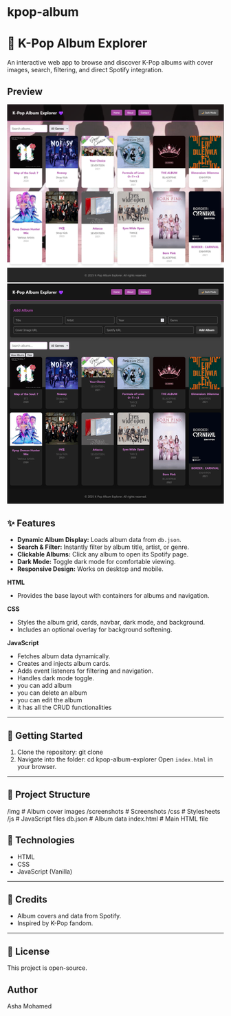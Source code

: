 # kpop-album
# 🎵 K-Pop Album Explorer

An interactive web app to browse and discover K-Pop albums with cover images, search, filtering, and direct Spotify integration.

## Preview
![alt text](image.png)
![alt text](image-1.png)


## ✨ Features

- **Dynamic Album Display:** Loads album data from `db.json`.
- **Search & Filter:** Instantly filter by album title, artist, or genre.
- **Clickable Albums:** Click any album to open its Spotify page.
- **Dark Mode:** Toggle dark mode for comfortable viewing.
- **Responsive Design:** Works on desktop and mobile.

**HTML**
- Provides the base layout with containers for albums and navigation.

**CSS**
- Styles the album grid, cards, navbar, dark mode, and background.
- Includes an optional overlay for background softening.

**JavaScript**
- Fetches album data dynamically.
- Creates and injects album cards.
- Adds event listeners for filtering and navigation.
- Handles dark mode toggle.
- you can add album
- you can delete an album
- you can edit the album
- it has all the CRUD functionalities


---
## 🚀 Getting Started

1. Clone the repository:
git clone 
2. Navigate into the folder:
cd kpop-album-explorer
Open `index.html` in your browser.

---

## 📂 Project Structure

/img # Album cover images
/screenshots # Screenshots
/css # Stylesheets
/js # JavaScript files
db.json # Album data
index.html # Main HTML file


## 🌟 Technologies

- HTML
- CSS
- JavaScript (Vanilla)

---

## 💜 Credits

- Album covers and data from Spotify.
- Inspired by K-Pop fandom.

---

## 📄 License

This project is open-source.
 ## Author
 Asha Mohamed
